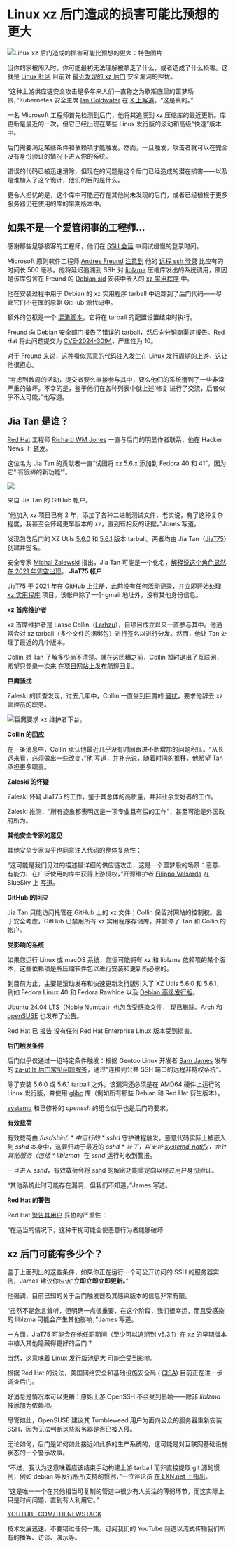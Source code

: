 # Linux xz 后门造成的损害可能比预想的更大

![Linux xz 后门造成的损害可能比预想的更大：特色图片](https://cdn.thenewstack.io/media/2024/03/11d74142-ren-wang-pnynuo0dt6s-unsplash-augmented-1024x683.jpg)

当你的家被闯入时，你可能最初无法理解被拿走了什么，或者造成了什么损害。这就是 [Linux 社区](https://thenewstack.io/Linux/) 目前对 [最近发现的 xz 后门](https://thenewstack.io/malicious-code-in-linux-xz-libraries-endangers-ssh/) 安全漏洞的担忧。

“这种上游供应链安全攻击是多年来人们一直称之为歇斯底里的噩梦场景，”Kubernetes 安全主席 [Ian Coldwater](https://www.linkedin.com/in/iancoldwater/) 在 [X 上写道](https://twitter.com/IanColdwater/status/1773797427603980393)。“这是真的。”

一名 Microsoft 工程师首先检测到后门，他将其追溯到 xz 压缩库的最近更新。库更新是最近的一次，但它已经出现在某些 Linux 发行版的滚动和高级“快速”版本中。

后门需要满足某些条件和依赖项才能触发。然而，一旦触发，攻击者就可以在完全没有身份验证的情况下进入你的系统。

错误的代码已被迅速清除，但现在的问题是这个后门已经造成的潜在损害——以及是谁植入了这个诡计，他们的目的是什么。

更令人担忧的是，这个库中可能还存在其他尚未发现的后门，或者已经植根于更多服务器仍在使用的库的早期版本中。

## 如果不是一个爱管闲事的工程师...

感谢那些足够极客的工程师，他们在 [SSH 会话](https://thenewstack.io/linux-run-a-single-command-across-multiple-servers-with-ssh/) 中调试缓慢的登录时间。

Microsoft 原则软件工程师 [Andres Freund](https://github.com/anarazel) [注意到](https://www.openwall.com/lists/oss-security/2024/03/29/4) 他的 [远程 ssh 登录](https://thenewstack.io/secure-remote-linux-server-logins-with-ssh-key-authentication/) 比应有的时间长 500 毫秒。他将延迟追溯到 SSH 对 [liblzma](https://tukaani.org/) 压缩库发出的系统调用，原因是该库包含在 Freund 的 [Debian sid](https://wiki.debian.org/DebianUnstable) 安装中嵌入的 [xz 实用程序](https://tukaani.org/) 中。

他在安装过程中用于 Debian 的 xz 实用程序 tarball 中追踪到了后门代码——尽管它们不在库的原始 GitHub 源代码中。

额外的包袱是一个 [混淆脚本](https://gynvael.coldwind.pl/?lang=en&id=782)，它将在 tarball 的配置设置结束时执行。

Freund 向 Debian 安全部门报告了错误的 tarball，然后向分销商渠道报告。Red Hat 将此问题提交为 [CVE-2024-3094](https://access.redhat.com/security/cve/CVE-2024-3094)，严重性为 10。

对于 Freund 来说，这种看似恶意的代码注入发生在 Linux 发行周期的上游，这让他很担心。

“考虑到数周的活动，提交者要么直接参与其中，要么他们的系统遭到了一些非常严重的破坏。不幸的是，鉴于他们在各种列表中就上述‘修复’进行了交流，后者似乎不太可能，”他写道。

## Jia Tan 是谁？

[Red Hat](https://www.openshift.com/try?utm_content=inline+mention) 工程师 [Richard WM Jones](https://rwmj.wordpress.com/) 一直与后门的明显作者联系，他在 Hacker News 上 [转发](https://news.ycombinator.com/item?id=39865810)。

这位名为 Jia Tan 的贡献者一直“试图将 xz 5.6.x 添加到 Fedora 40 和 41”，因为它“‘有很棒的新功能’”。

![](https://cdn.thenewstack.io/media/2024/03/12d925be-jia_tan-150x150.jpg)

来自 Jia Tan 的 GitHub 帐户。

“他加入 xz 项目已有 2 年，添加了各种二进制测试文件，老实说，有了这种复杂程度，我甚至会怀疑更早版本的 xz，直到有相反的证据，”Jones 写道。

发现包含后门的 XZ Utils [5.6.0](https://github.com/tukaani-project/xz/releases/tag/v5.6.0) 和 [5.6.1](https://github.com/tukaani-project/xz/releases/tag/v5.6.1) 版本 tarball。两者均由 Jia Tan（[JiaT75](https://github.com/JiaT75)）创建并签名。

安全专家 [Michal Zalewski](https://lcamtuf.coredump.cx/) 指出，Jia Tan 可能是一个化名，[解释说这个角色显然在 2021 年凭空出现](https://lcamtuf.substack.com/p/technologist-vs-spy-the-xz-backdoor)。
**JiaT75 帐户**

JiaT75 于 2021 年在 GitHub 上注册，此前没有任何活动记录，并立即开始处理 [xz 实用程序](https://github.com/tukaani-project) 项目。该帐户除了一个 gmail 地址外，没有其他身份信息。

**xz 首席维护者**

xz 首席维护者是 Lasse Collin（[Larhzu](https://github.com/Larhzu)），自项目成立以来一直参与其中。他通常会对 xz tarball（多个文件的捆绑包）进行签名以进行分发。然而，他让 Tan 处理了最近的几个版本。

Collin 对 Tan 了解多少尚不清楚。就在这团糟之前，Collin 暂时退出了互联网，希望只登录一次来 [在项目网站上发布简短回复](https://tukaani.org/xz-backdoor/)。

**巨魔骚扰**

Zaleski 的侦查发现，过去几年中，Collin 一直受到巨魔的 [骚扰](https://www.mail-archive.com/xz-devel@tukaani.org/msg00566.html)，要求他辞去 xz 管理员的职务。

![巨魔要求 xz 维护者下台。](https://cdn.thenewstack.io/media/2024/03/469e4a89-xz-troll.png)

**Collin 的回应**

在一条消息中，Collin 承认他最近几乎没有时间跟进不断增加的问题积压。“从长远来看，必须做出一些改变，”他 [写道](https://www.mail-archive.com/xz-devel@tukaani.org/msg00563.html)，并补充说，随着时间的推移，他希望 Tan 承担更多职责。

**Zaleski 的怀疑**

Zaleski 怀疑 JiaT75 的工作，鉴于其总体的高质量，并非业余爱好者的工作。

Zaleski 推测，“所有迹象都表明这是一项专业且有偿的工作”，甚至可能是外国政府所为。

**其他安全专家的意见**

其他安全专家似乎也同意注入代码的整体复杂性：

“这可能是我们见过的描述最详细的供应链攻击，这是一个噩梦般的场景：恶意、有能力、在广泛使用的库中获得上游授权，”开源维护者 [Filippo Valsorda](https://filippo.io/) 在 BlueSky 上 [写道](https://bsky.app/profile/filippo.abyssdomain.expert/post/3kouaom62oi2b)。

**GitHub 的回应**

Jia Tan 只能访问托管在 GitHub 上的 xz 文件；Collin 保留对网站的控制权。出于安全考虑，GitHub 已禁用所有 xz 实用程序存储库，并暂停了 Tan 和 Collin 的帐户。

**受影响的系统**

如果您运行 Linux 或 macOS 系统，您很可能拥有 xz 和 liblzma 依赖项的某个版本，这些依赖项是解压缩软件包以进行安装和更新所必需的。

到目前为止，主要是滚动发布和快速更新发行版引入了 XZ Utils 5.6.0 和 5.6.1，例如 Fedora Linux 40 和 Fedora Rawhide 以及 [Debian 高级发行版](https://lists.debian.org/debian-security-announce/2024/msg00057.html)。

Ubuntu 24.04 LTS（Noble Numbat）也包含受感染文件， [现已删除](https://discourse.ubuntu.com/t/xz-liblzma-security-update/43714/3)。[Arch](https://archlinux.org/news/the-xz-package-has-been-backdoored/) 和 [openSUSE](https://lwn.net/ml/opensuse-factory/5d7acd45-7021-4c09-8c0b-6f4b8797aecd@suse.com/) 也发布了公告。

Red Hat 已 [报告](https://www.redhat.com/en/blog/urgent-security-alert-fedora-41-and-rawhide-users) 没有任何 Red Hat Enterprise Linux 版本受到损害。

**后门触发条件**

后门似乎仅通过一组特定条件触发：根据 Gentoo Linux 开发者 [Sam James](https://wiki.gentoo.org/wiki/User:Sam) 发布的 [za-utils 后门常见问题解答](https://gist.github.com/thesamesam/223949d5a074ebc3dce9ee78baad9e27)，通过“连接到公共 SSH 端口的远程非特权系统”。

除了安装 5.6.0 或 5.6.1 tarball 之外，该漏洞还必须是在 AMD64 硬件上运行的 Linux 发行版，并使用 [glibc](https://www.gnu.org/software/libc/) 库（例如所有那些 Debian 和 Red Hat 衍生版本）。

[systemd](https://thenewstack.io/systemds-lennart-poettering-wants-to-bring-linux-home-directories-into-the-21st-century/) 和已修补的 *openssh* 的组合似乎也是后门的要求。

**有效载荷**

有效载荷由 */usr/sbin/. * 中运行的 * sshd* 守护进程触发。恶意代码实际上被嵌入到 *sshd* 本身中，这要归功于最近的 *sshd * 补丁，以支持 [systemd-notify](https://www.freedesktop.org/software/systemd/man/249/systemd-notify.html)，允许其他服务（包括 * liblzma*）在 *sshd* 运行时收到警报。

一旦进入 *sshd*，有效载荷会将 sshd 的解密功能重定向以绕过用户身份验证。

“其他系统此时可能存在漏洞，但我们不知道，”James 写道。

**Red Hat 的警告**

Red Hat [警告其用户](https://www.redhat.com/en/blog/urgent-security-alert-fedora-41-and-rawhide-users) 妥协的严重性：

“在适当的情况下，这种干扰可能会使恶意行为者能够破坏
## xz 后门可能有多少个？

鉴于上面列出的这些条件，如果你正在运行一个可公开访问的 SSH 的服务器实例，James 建议你应该“**立即立即立即更新。**”

他强调，目前已知的关于后门触发器及其感染版本的信息非常有限。

“虽然不是危言耸听，但明确一点很重要，在这个阶段，我们很幸运，而且受感染的 liblzma 可能会产生其他影响，”James 写道。

一方面，JiaT75 可能会在他任职期间（至少可以追溯到 v5.3.1）在 xz 的早期版本中植入其他隐藏得更好的后门？

当然，这意味着 [Linux 发行版池更大](https://thenewstack.io/vendoring-why-you-still-have-overlooked-security-holes/) [可能会受到影响](https://thenewstack.io/chainguard-outdated-containers-accumulate-vulnerabilities/)。

根据 Red Hat 的说法，美国网络安全和基础设施安全局 ( [CISA](https://www.cisa.gov/)) 目前正在进一步调查后门。

好消息是情况本可以更糟：原始上游 OpenSSH 不会受到影响——除非 *liblzma* 被添加为依赖项。

尽管如此，OpenSUSE 建议其 Tumbleweed 用户为面向公众的服务器重新安装 SSH，因为无法判断这些服务器是否已被入侵。

无论如何，后门是如何如此接近如此多的生产系统的，这可能是对互联网基础设施状态的一个警示故事。

“不过，我认为这意味着应该结束手动构建上游 tarball 而非直接提取 git 源的惯例，例如 debian 等发行版所支持的惯例，”一位评论员 [在 LXN.net 上指出](https://lwn.net/Articles/967180/)。

“这是唯一一个在其他相当可复制的管道中很少有人关注的薄弱环节，而这实际上只是时间问题，直到有人利用它。”

[YOUTUBE.COM/THENEWSTACK](https://youtube.com/thenewstack?sub_confirmation=1)

技术发展迅速，不要错过任何一集。订阅我们的 YouTube 频道以流式传输我们所有的播客、访谈、演示等。
